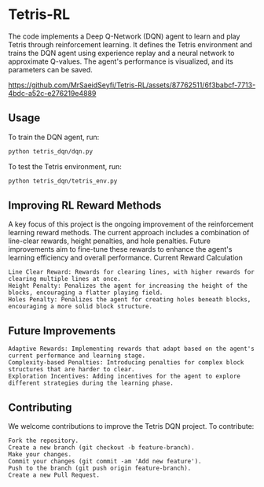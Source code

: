 # Tetris-RL
The code implements a Deep Q-Network (DQN) agent to learn and play Tetris through reinforcement learning. It defines the Tetris environment and trains the DQN agent using experience replay and a neural network to approximate Q-values. The agent's performance is visualized, and its parameters can be saved.


 

https://github.com/MrSaeidSeyfi/Tetris-RL/assets/87762511/6f3babcf-7713-4bdc-a52c-e276219e4889




## Usage

To train the DQN agent, run:
```bash
python tetris_dqn/dqn.py
```
To test the Tetris environment, run:
```bash
python tetris_dqn/tetris_env.py
```
## Improving RL Reward Methods

A key focus of this project is the ongoing improvement of the reinforcement learning reward methods. The current approach includes a combination of line-clear rewards, height penalties, and hole penalties. Future improvements aim to fine-tune these rewards to enhance the agent's learning efficiency and overall performance.
Current Reward Calculation

    Line Clear Reward: Rewards for clearing lines, with higher rewards for clearing multiple lines at once.
    Height Penalty: Penalizes the agent for increasing the height of the blocks, encouraging a flatter playing field.
    Holes Penalty: Penalizes the agent for creating holes beneath blocks, encouraging a more solid block structure.

## Future Improvements

    Adaptive Rewards: Implementing rewards that adapt based on the agent's current performance and learning stage.
    Complexity-based Penalties: Introducing penalties for complex block structures that are harder to clear.
    Exploration Incentives: Adding incentives for the agent to explore different strategies during the learning phase.

## Contributing

We welcome contributions to improve the Tetris DQN project. To contribute:

    Fork the repository.
    Create a new branch (git checkout -b feature-branch).
    Make your changes.
    Commit your changes (git commit -am 'Add new feature').
    Push to the branch (git push origin feature-branch).
    Create a new Pull Request.
